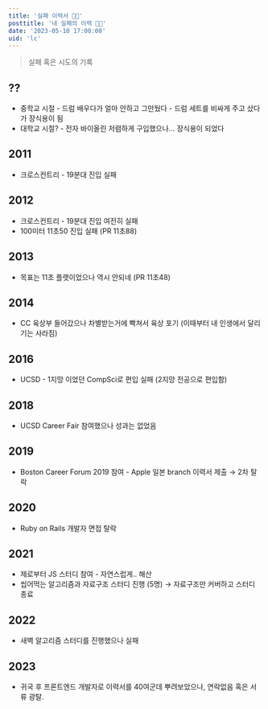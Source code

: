 ```yaml
---
title: '실패 이력서 💪🏼'
posttitle: '내 실패의 이력 💪🏼'
date: '2023-05-10 17:00:00'
uid: 'lc'
---
```


> 실패 혹은 시도의 기록

## ??

- 중학교 시절 - 드럼 배우다가 얼마 안하고 그만뒀다 - 드럼 세트를 비싸게 주고 샀다가 장식용이 됨
- 대학교 시절? - 전자 바이올린 저렴하게 구입했으나... 장식용이 되었다

## 2011

- 크로스컨트리 - 19분대 진입 실패

## 2012

- 크로스컨트리 - 19분대 진입 여전히 실패
- 100미터 11초50 진입 실패 (PR 11초88)

## 2013

- 목표는 11초 플랫이었으나 역시 안되네 (PR 11초48)

## 2014

- CC 육상부 들어갔으나 차별받는거에 빡쳐서 육상 포기 (이때부터 내 인생에서 달리기는 사라짐)

## 2016

- UCSD - 1지망 이었던 CompSci로 편입 실패 (2지망 전공으로 편입함)

## 2018

- UCSD Career Fair 참여했으나 성과는 없었음

## 2019

- Boston Career Forum 2019 참여 - Apple 일본 branch 이력서 제출 → 2차 탈락

## 2020

- Ruby on Rails 개발자 면접 탈락

## 2021

- 제로부터 JS 스터디 참여 - 자연스럽게.. 해산
- 씹어먹는 알고리즘과 자료구조 스터디 진행 (5명) → 자료구조만 커버하고 스터디 종료

## 2022

- 새벽 알고리즘 스터디를 진행했으나 실패

## 2023

- 귀국 후 프론트엔드 개발자로 이력서를 40여군데 뿌려보았으나, 연락없음 혹은 서류 광탈.
